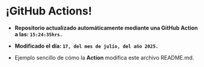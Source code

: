 # ¡GitHub Actions!
* **Repositorio actualizado automáticamente mediante una GitHub Action a las: `15:24:35hrs.`**
* **Modificado el día: `17, del mes de julio, del año 2025.`**

* Ejemplo sencillo de cómo la **Action** modifica este archivo README.md.
